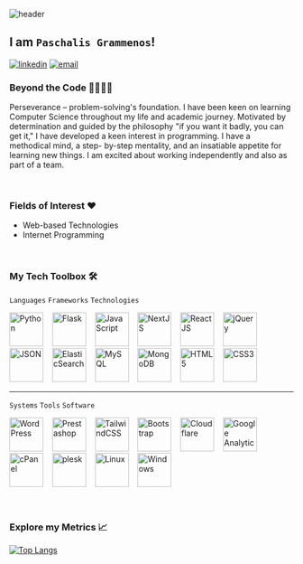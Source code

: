 ![header](https://capsule-render.vercel.app/api?type=waving&height=300&color=gradient&text=Hello%20World&animation=fadeIn&reversal=false)

## I am `Paschalis Grammenos`!

[![linkedin](https://img.shields.io/badge/linkedin-0A66C2?style=for-the-badge&logo=linkedin&logoColor=white)](https://www.linkedin.com/in/paschalis-grammenos/) [![email](https://img.shields.io/badge/email-656565?style=for-the-badge&logo=maildotru&logoColor=white)](mailto:paschalisgrammenos@gmail.com)

### Beyond the Code 🫱🏻‍🫲🏼
Perseverance – problem-solving's foundation. I have been keen on learning
Computer Science throughout my life and academic journey. Motivated by
determination and guided by the philosophy "if you want it badly, you can get it," I
have developed a keen interest in programming. I have a methodical mind, a step-
by-step mentality, and an insatiable appetite for learning new things. I am excited
about working independently and also as part of a team.

<br>

### Fields of Interest ❤️
- Web-based Technologies
- Internet Programming

<br>

### My Tech Toolbox 🛠️
`Languages` `Frameworks` `Technologies`

<picture>
  <source media="(prefers-color-scheme: dark)" srcset="https://github.com/devicons/devicon/blob/master/icons/python/python-original.svg">
  <source media="(prefers-color-scheme: light)" srcset="https://github.com/devicons/devicon/blob/master/icons/python/python-original.svg">
  <img alt="Python" width="60" height="60">
</picture>
&nbsp;&nbsp;
<picture>
  <source media="(prefers-color-scheme: dark)" srcset="https://github.com/devicons/devicon/blob/master/icons/flask/flask-original.svg">
  <source media="(prefers-color-scheme: light)" srcset="https://github.com/devicons/devicon/blob/master/icons/flask/flask-original.svg">
  <img alt="Flask" width="60" height="60">
</picture>
&nbsp;&nbsp;
<picture>
  <source media="(prefers-color-scheme: dark)" srcset="https://github.com/devicons/devicon/blob/master/icons/javascript/javascript-plain.svg">
  <source media="(prefers-color-scheme: light)" srcset="https://github.com/devicons/devicon/blob/master/icons/javascript/javascript-plain.svg">
  <img alt="JavaScript" width="60" height="60">
</picture>
&nbsp;&nbsp;
<picture>
  <source media="(prefers-color-scheme: dark)" srcset="https://github.com/devicons/devicon/blob/master/icons/nextjs/nextjs-original.svg">
  <source media="(prefers-color-scheme: light)" srcset="https://github.com/devicons/devicon/blob/master/icons/nextjs/nextjs-original.svg">
  <img alt="NextJS" width="60" height="60">
</picture>
&nbsp;&nbsp;
<picture>
  <source media="(prefers-color-scheme: dark)" srcset="https://github.com/devicons/devicon/blob/master/icons/react/react-original.svg">
  <source media="(prefers-color-scheme: light)" srcset="https://github.com/devicons/devicon/blob/master/icons/react/react-original.svg">
  <img alt="ReactJS" width="60" height="60">
</picture>
&nbsp;&nbsp;
<picture>
  <source media="(prefers-color-scheme: dark)" srcset="https://github.com/devicons/devicon/blob/master/icons/jquery/jquery-plain-wordmark.svg">
  <source media="(prefers-color-scheme: light)" srcset="https://github.com/devicons/devicon/blob/master/icons/jquery/jquery-plain-wordmark.svg">
  <img alt="jQuery" width="60" height="60">
</picture>
&nbsp;&nbsp;
<picture>
  <source media="(prefers-color-scheme: dark)" srcset="https://github.com/devicons/devicon/blob/master/icons/json/json-original.svg">
  <source media="(prefers-color-scheme: light)" srcset="https://github.com/devicons/devicon/blob/master/icons/json/json-original.svg">
  <img alt="JSON" width="60" height="60">
</picture>
&nbsp;&nbsp;
<picture>
  <source media="(prefers-color-scheme: dark)" srcset="https://github.com/devicons/devicon/blob/master/icons/elasticsearch/elasticsearch-original.svg">
  <source media="(prefers-color-scheme: light)" srcset="https://github.com/devicons/devicon/blob/master/icons/elasticsearch/elasticsearch-original.svg">
  <img alt="ElasticSearch" width="60" height="60">
</picture>
&nbsp;&nbsp;
<picture>
  <source media="(prefers-color-scheme: dark)" srcset="https://github.com/devicons/devicon/blob/master/icons/mysql/mysql-original-wordmark.svg">
  <source media="(prefers-color-scheme: light)" srcset="https://github.com/devicons/devicon/blob/master/icons/mysql/mysql-original-wordmark.svg">
  <img alt="MySQL" width="60" height="60">
</picture>
&nbsp;&nbsp;
<picture>
  <source media="(prefers-color-scheme: dark)" srcset="https://github.com/devicons/devicon/blob/master/icons/mongodb/mongodb-original.svg">
  <source media="(prefers-color-scheme: light)" srcset="https://github.com/devicons/devicon/blob/master/icons/mongodb/mongodb-original.svg">
  <img alt="MongoDB" width="60" height="60">
</picture>
&nbsp;&nbsp;
<picture>
  <source media="(prefers-color-scheme: dark)" srcset="https://github.com/devicons/devicon/blob/master/icons/html5/html5-plain-wordmark.svg">
  <source media="(prefers-color-scheme: light)" srcset="https://github.com/devicons/devicon/blob/master/icons/html5/html5-plain-wordmark.svg">
  <img alt="HTML5" width="60" height="60">
</picture>
&nbsp;&nbsp;
<picture>
  <source media="(prefers-color-scheme: dark)" srcset="https://github.com/devicons/devicon/blob/master/icons/css3/css3-plain-wordmark.svg">
  <source media="(prefers-color-scheme: light)" srcset="https://github.com/devicons/devicon/blob/master/icons/css3/css3-plain-wordmark.svg">
  <img alt="CSS3" width="60" height="60">
</picture>

<hr>

`Systems` `Tools` `Software`

<picture>
  <source media="(prefers-color-scheme: dark)" srcset="https://github.com/devicons/devicon/blob/master/icons/wordpress/wordpress-original.svg">
  <source media="(prefers-color-scheme: light)" srcset="https://github.com/devicons/devicon/blob/master/icons/wordpress/wordpress-original.svg">
  <img alt="WordPress" width="60" height="60">
</picture>
&nbsp;&nbsp;
<picture>
  <source media="(prefers-color-scheme: dark)" srcset="https://www.svgrepo.com/show/354207/prestashop.svg">
  <source media="(prefers-color-scheme: light)" srcset="https://www.svgrepo.com/show/354207/prestashop.svg">
  <img alt="Prestashop" width="60" height="60">
</picture>
&nbsp;&nbsp;
<picture>
  <source media="(prefers-color-scheme: dark)" srcset="https://github.com/devicons/devicon/blob/master/icons/tailwindcss/tailwindcss-original.svg">
  <source media="(prefers-color-scheme: light)" srcset="https://github.com/devicons/devicon/blob/master/icons/tailwindcss/tailwindcss-original.svg">
  <img alt="TailwindCSS" width="60" height="60">
</picture>
&nbsp;&nbsp;
<picture>
  <source media="(prefers-color-scheme: dark)" srcset="https://github.com/devicons/devicon/blob/master/icons/bootstrap/bootstrap-original.svg">
  <source media="(prefers-color-scheme: light)" srcset="https://github.com/devicons/devicon/blob/master/icons/bootstrap/bootstrap-original.svg">
  <img alt="Bootstrap" width="60" height="60">
</picture>
&nbsp;&nbsp;
<picture>
  <source media="(prefers-color-scheme: dark)" srcset="https://github.com/devicons/devicon/blob/master/icons/cloudflare/cloudflare-original-wordmark.svg">
  <source media="(prefers-color-scheme: light)" srcset="https://github.com/devicons/devicon/blob/master/icons/cloudflare/cloudflare-original-wordmark.svg">
  <img alt="Cloudflare" width="60" height="60">
</picture>
&nbsp;&nbsp;
<picture>
  <source media="(prefers-color-scheme: dark)" srcset="https://www.svgrepo.com/show/353804/google-analytics.svg">
  <source media="(prefers-color-scheme: light)" srcset="https://www.svgrepo.com/show/353804/google-analytics.svg">
  <img alt="Google Analytics" width="60" height="60">
</picture>
&nbsp;&nbsp;
<picture>
  <source media="(prefers-color-scheme: dark)" srcset="https://iconape.com/wp-content/files/qt/370760/svg/370760.svg">
  <source media="(prefers-color-scheme: light)" srcset="https://iconape.com/wp-content/files/qt/370760/svg/370760.svg">
  <img alt="cPanel" width="60" height="60">
</picture>
&nbsp;&nbsp;
<picture>
  <source media="(prefers-color-scheme: dark)" srcset="https://upload.wikimedia.org/wikipedia/commons/b/b2/Plesk_Logo.svg">
  <source media="(prefers-color-scheme: light)" srcset="https://upload.wikimedia.org/wikipedia/commons/b/b2/Plesk_Logo.svg">
  <img alt="plesk" width="60" height="60">
</picture>
&nbsp;&nbsp;
<picture>
  <source media="(prefers-color-scheme: dark)" srcset="https://github.com/devicons/devicon/blob/master/icons/linux/linux-original.svg">
  <source media="(prefers-color-scheme: light)" srcset="https://github.com/devicons/devicon/blob/master/icons/linux/linux-plain.svg">
  <img alt="Linux" width="60" height="60">
</picture>
&nbsp;&nbsp;
<picture>
  <source media="(prefers-color-scheme: dark)" srcset="https://github.com/devicons/devicon/blob/master/icons/windows11/windows11-original.svg">
  <source media="(prefers-color-scheme: light)" srcset="https://github.com/devicons/devicon/blob/master/icons/windows11/windows11-original.svg">
  <img alt="Windows" width="60" height="60">
</picture>

<br>
<br>
<br>

### Explore my Metrics 📈
[![Top Langs](https://github-readme-stats.vercel.app/api/top-langs/?username=gpasxalis&bg_color=30,e96443,904e95&title_color=fff&text_color=fff&layout=donut)](https://github.com/anuraghazra/github-readme-stats)

<!---
gpasxalis/gpasxalis is a ✨ special ✨ repository because its `README.md` (this file) appears on your GitHub profile.
You can click the Preview link to take a look at your changes.
--->
